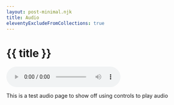 ```yaml
---
layout: post-minimal.njk
title: Audio
eleventyExcludeFromCollections: true
---
```


# {{ title }}

<audio controls>
  <source src="/_images/audio.mp3" type="audio/mpeg">
  Your browser does not support the audio element.
</audio>

This is a test audio page to show off using controls to play audio
